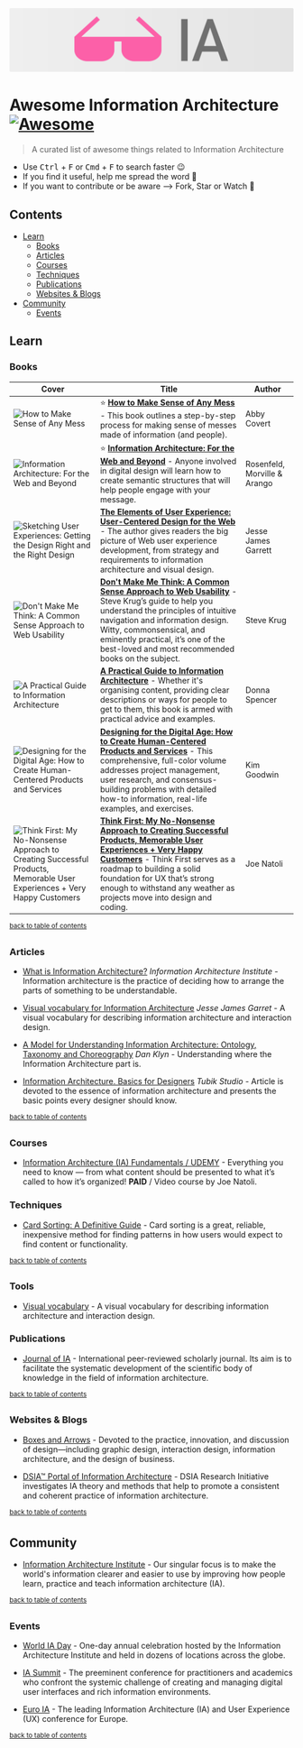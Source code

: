 ![Awesome UI Banner](awesome-ia-banner.svg)
# Awesome Information Architecture [![Awesome](https://awesome.re/badge.svg)](https://awesome.re)

> A curated list of awesome things related to Information Architecture
 
* Use <kbd>Ctrl</kbd> + <kbd>F</kbd> or <kbd>Cmd</kbd> + <kbd>F</kbd> to search faster :wink:
* If you find it useful, help me spread the word :metal:
* If you want to contribute or be aware --> Fork, Star or Watch :raised_hands:

## Contents

- [Learn](#learn)
    - [Books](#books)
    - [Articles](#articles)
    - [Courses](#courses)
    - [Techniques](#techniques)
    - [Publications](#publications)
    - [Websites & Blogs](#websites--blogs)
- [Community](#community)
    - [Events](#events)


## Learn

### Books

| Cover | Title | Author |
| ----- | ----- | ------ |
| <img src="https://images.gr-assets.com/books/1433930545l/23557020.jpg" alt="How to Make Sense of Any Mess" width="100%"> | :star: **[How to Make Sense of Any Mess](http://www.howtomakesenseofanymess.com/)** - This book outlines a step-by-step process for making sense of messes made of information (and people). | Abby Covert |
| <img src="https://images.gr-assets.com/books/1496277202l/27468365.jpg" alt="Information Architecture: For the Web and Beyond" width="100%"> | :star: **[Information Architecture: For the Web and Beyond](https://www.goodreads.com/book/show/27468365-information-architecture)** - Anyone involved in digital design will learn how to create semantic structures that will help people engage with your message. | Rosenfeld, Morville & Arango |
| <img src="https://images.gr-assets.com/books/1386924817l/1867.jpg" alt="Sketching User Experiences: Getting the Design Right and the Right Design" width="100%"> | **[The Elements of User Experience: User-Centered Design for the Web](https://www.goodreads.com/book/show/1867.The_Elements_of_User_Experience)** - The author gives readers the big picture of Web user experience development, from strategy and requirements to information architecture and visual design. | Jesse James Garrett |
| <img src="https://images.gr-assets.com/books/1390867006l/3368.jpg" alt="Don't Make Me Think: A Common Sense Approach to Web Usability" width="100%"> | **[Don't Make Me Think: A Common Sense Approach to Web Usability](https://www.goodreads.com/book/show/3368.Don_t_Make_Me_Think)** - Steve Krug’s guide to help you understand the principles of intuitive navigation and information design. Witty, commonsensical, and eminently practical, it’s one of the best-loved and most recommended books on the subject. | Steve Krug |
| <img src="https://images.gr-assets.com/books/1276004148l/8420679.jpg" alt="A Practical Guide to Information Architecture" width="100%"> | **[A Practical Guide to Information Architecture](https://www.goodreads.com/book/show/8420679-a-practical-guide-to-information-architecture)** - Whether it's organising content, providing clear descriptions or ways for people to get to them, this book is armed with practical advice and examples. | Donna Spencer |
| <img src="https://images.gr-assets.com/books/1348970149l/3880458.jpg" alt="Designing for the Digital Age: How to Create Human-Centered Products and Services" width="100%"> | **[Designing for the Digital Age: How to Create Human-Centered Products and Services](https://www.goodreads.com/book/show/3880458-designing-for-the-digital-age)** - This comprehensive, full-color volume addresses project management, user research, and consensus-building problems with detailed how-to information, real-life examples, and exercises. | Kim Goodwin |
| <img src="https://images.gr-assets.com/books/1442014336l/26369542.jpg" alt="Think First: My No-Nonsense Approach to Creating Successful Products, Memorable User Experiences + Very Happy Customers" width="100%"> | **[Think First: My No-Nonsense Approach to Creating Successful Products, Memorable User Experiences + Very Happy Customers](https://www.goodreads.com/book/show/26369542-think-first)** - Think First serves as a roadmap to building a solid foundation for UX that’s strong enough to withstand any weather as projects move into design and coding. | Joe Natoli |

<sup>[back to table of contents](#table-of-contents)</sup>


### Articles

- [What is Information Architecture?](https://www.iainstitute.org/what-is-ia) *Information Architecture Institute* - Information architecture is the practice of deciding how to arrange the parts of something to be understandable.

- [Visual vocabulary for Information Architecture](http://www.jjg.net/ia/visvocab/) *Jesse James Garret* - A visual vocabulary for describing information architecture and interaction design.

- [A Model for Understanding Information Architecture: Ontology, Taxonomy and Choreography](https://www.youtube.com/watch?v=6oaxdq7uqIY) *Dan Klyn* - Understanding where the Information Architecture part is.

- [Information Architecture. Basics for Designers](https://uxplanet.org/information-architecture-basics-for-designers-b5d43df62e20) *Tubik Studio* - Article is devoted to the essence of information architecture and presents the basic points every designer should know.


<sup>[back to table of contents](#table-of-contents)</sup>


### Courses

- [Information Architecture (IA) Fundamentals / UDEMY](https://www.udemy.com/ia-fundamentals/) - Everything you need to know — from what content should be presented to what it’s called to how it’s organized! **PAID** / Video course by Joe Natoli.


### Techniques

- [Card Sorting: A Definitive Guide](http://boxesandarrows.com/card-sorting-a-definitive-guide/) - Card sorting is a great, reliable, inexpensive method for finding patterns in how users would expect to find content or functionality.

<sup>[back to table of contents](#table-of-contents)</sup>


### Tools

- [Visual vocabulary](http://www.jjg.net/ia/visvocab/) - A visual vocabulary
for describing information architecture and interaction design.


### Publications

- [Journal of IA](http://journalofia.org/) - International peer-reviewed scholarly journal. Its aim is to facilitate the systematic development of the scientific body of knowledge in the field of information architecture.

<sup>[back to table of contents](#table-of-contents)</sup>


### Websites & Blogs

- [Boxes and Arrows](http://boxesandarrows.com/) - Devoted to the practice, innovation, and discussion of design—including graphic design, interaction design, information architecture, and the design of business.

- [DSIA™ Portal of Information Architecture](http://www.methodbrain.com/articles/index.cfm) - DSIA Research Initiative investigates IA theory and methods that help to promote a consistent and coherent practice of information architecture.

<sup>[back to table of contents](#table-of-contents)</sup>


## Community

- [Information Architecture Institute](https://www.iainstitute.org/) - Our singular focus is to make the world's information clearer and easier to use by improving how people learn, practice and teach information architecture (IA).

<sup>[back to table of contents](#table-of-contents)</sup>


### Events

- [World IA Day](http://worldiaday.org/) - One-day annual celebration hosted by the Information Architecture Institute and held in dozens of locations across the globe.

- [IA Summit](http://www.iasummit.org/) - The preeminent conference for practitioners and academics who confront the systemic challenge of creating and managing digital user interfaces and rich information environments.

- [Euro IA](http://euroia.org/) - The leading Information Architecture (IA) and User Experience (UX) conference for Europe.
 
<sup>[back to table of contents](#table-of-contents)</sup>